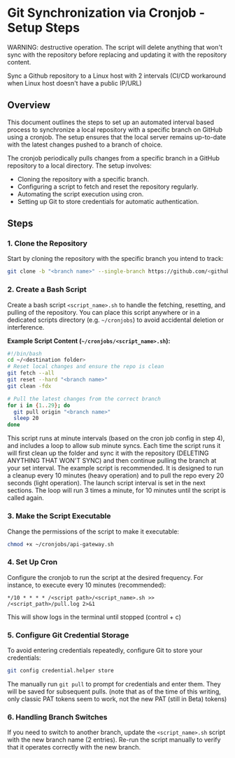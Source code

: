 # Git Synchronization via Cronjob - Setup Steps

WARNING: destructive operation. The script will delete anything that won't sync with the repository before replacing and updating it with the repository content.

Sync a Github repository to a Linux host with 2 intervals (CI/CD workaround when Linux host doesn't have a public IP/URL)

## Overview

This document outlines the steps to set up an automated interval based process to synchronize a local repository with a specific branch on GitHub using a cronjob. The setup ensures that the local server remains up-to-date with the latest changes pushed to a branch of choice.

The cronjob periodically pulls changes from a specific branch in a GitHub repository to a local directory. The setup involves:

- Cloning the repository with a specific branch.
- Configuring a script to fetch and reset the repository regularly.
- Automating the script execution using cron.
- Setting up Git to store credentials for automatic authentication.

## Steps

### 1. Clone the Repository

Start by cloning the repository with the specific branch you intend to track:

```bash
git clone -b "<branch name>" --single-branch https://github.com/<github user or org>/<repo name> ~/<destination folder>
```

### 2. Create a Bash Script

Create a bash script `<script_name>.sh` to handle the fetching, resetting, and pulling of the repository. You can place this script anywhere or in a dedicated scripts directory (e.g. `~/cronjobs`) to avoid accidental deletion or interference.

**Example Script Content (`~/cronjobs/<script_name>.sh`):**

```bash
#!/bin/bash
cd ~/<destination folder>
# Reset local changes and ensure the repo is clean
git fetch --all
git reset --hard "<branch name>"
git clean -fdx

# Pull the latest changes from the correct branch
for i in {1..29}; do
  git pull origin "<branch name>"
  sleep 20
done
```

This script runs at minute intervals (based on the cron job config in step 4), and includes a loop to allow sub minute syncs.
Each time the script runs it will first clean up the folder and sync it with the repository (DELETING ANYTHING THAT WON'T SYNC) and then continue pulling the branch at your set interval.
The example script is recommended. It is designed to run a cleanup every 10 minutes (heavy operation) and to pull the repo every 20 seconds (light operation). The launch script interval is set in the next sections.
The loop will run 3 times a minute, for 10 minutes until the script is called again.

### 3. Make the Script Executable

Change the permissions of the script to make it executable:

```bash
chmod +x ~/cronjobs/api-gateway.sh
```

### 4. Set Up Cron

Configure the cronjob to run the script at the desired frequency. For instance, to execute every 10 minutes (recommended):

```cron
*/10 * * * * /<script path>/<script_name>.sh >> /<script_path>/pull.log 2>&1
```

This will show logs in the terminal until stopped (control + c)

### 5. Configure Git Credential Storage

To avoid entering credentials repeatedly, configure Git to store your credentials:

```bash
git config credential.helper store
```

The manually run `git pull` to prompt for credentials and enter them. They will be saved for subsequent pulls. (note that as of the time of this writing, only classic PAT tokens seem to work, not the new PAT (still in Beta) tokens)

### 6. Handling Branch Switches

If you need to switch to another branch, update the `<script_name>.sh` script with the new branch name (2 entries). Re-run the script manually to verify that it operates correctly with the new branch.
